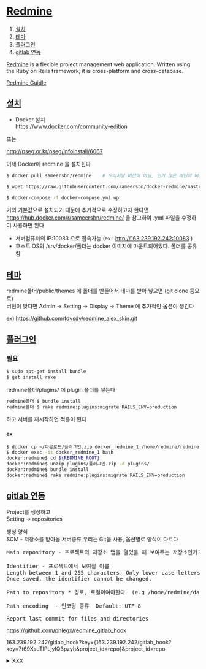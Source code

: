 # [Redmine](../README.md)<a name = "TOP"></a>
1. [설치](#install)
2. [테마](#theme)
3. [플러그인](#plugin)
4. [gitlab 연동](#gitlab)

[Redmine](https://www.redmine.org/) is a flexible project management web application. Written using the Ruby on Rails framework, it is cross-platform and cross-database.    

[Redmine Guidle](https://www.redmine.org/projects/redmine/wiki/Guide)  
    
    
    
## [설치](#TOP)<a name = "install">

+ Docker 설치  
https://www.docker.com/community-edition  

또는  
 
http://pseg.or.kr/pseg/infoinstall/6067  

이제 Docker에 redmine 을 설치힌다 

```bash
$ docker pull sameersbn/redmine    # 오리지날 버전이 아님, 인기 많은 개인의 버전

$ wget https://raw.githubusercontent.com/sameersbn/docker-redmine/master/docker-compose.yml

$ docker-compose -f docker-compose.yml up

```

거의 기본값으로 설치되기 때문에 추가적으로 수정하고자 한다면  
https://hub.docker.com/r/sameersbn/redmine/
을 참고하여  .yml 파일을 수정하여 사용하면 된다  

+ 서버컴퓨터의 IP:10083 으로 접속가능 (ex : http://163.239.192.242:10083  )   
+ 호스트 OS의 /srv/docker/폴더는 docker 이미지에 마운트되어있다. 폴더를 공유함      

## [테마](#TOP)<a name ="theme"></a>

redmine폴더/public/themes 에 폴더를 만들어서 테마를 받아 넣으면 (git clone 등으로)   
버전이 맞다면 Admin -> Setting -> Display -> Theme 에 추가적인 옵션이 생긴다    

ex) https://github.com/tdvsdv/redmine_alex_skin.git


## [플러그인](#TOP)<a name = "plugin"></a>

### 필요
```bash
$ sudo apt-get install bundle
$ get install rake 
```

redmine폴더/plugins/ 에 plugin 폴더를 넣는다

```bash
redmine폴더 $ bundle install
redmine폴더 $ rake redmine:plugins:migrate RAILS_ENV=production
```

하고 서버를 재시작하면 적용이 된다

#### ex 

```bash
$ docker cp ~/다운로드/플러그인.zip docker_redmine_1:/home/redmine/redmine/plugins/
$ docker exec -it docker_redmine_1 bash
docker:redmine$ cd ${REDMINE_ROOT}
docker:redmine$ unzip plugins/플러그인.zip -d plugins/
docker:redmine$ bundle install
docker:redmine$ rake redmine:plugins:migrate RAILS_ENV=production
```

## [gitlab 연동](#TOP)<a name = "gitlab"></a>

Project를 생성하고  
Setting -> repositories  

생성 양식  
SCM  - 저장소를 받아올 서버종류 우리는 Git을 사용, 옵션별로 양식이 다르다  

<pre>
Main repository - 프로젝트의 저장소 탭을 열었을 때 보여주는 저장소인가?

Identifier - 프로젝트에서 보여질 이름 
Length between 1 and 255 characters. Only lower case letters (a-z), numbers, dashes and underscores are allowed.
Once saved, the identifier cannot be changed.

Path to repository * 경로, 로컬이여야한다  (e.g /home/redmine/data/repo/OpenAudioLibraryStudy/.git)

Path encoding  - 인코딩 종류  Default: UTF-8

Report last commit for files and directories 
</pre>


https://github.com/phlegx/redmine_gitlab_hook


163.239.192.242/gitlab_hook?key={163.239.192.242/gitlab_hook?key=7t69XsuTlPLjyIQ3pzyh&project_id=repo}&project_id=repo










    
<details><summary>XXX</summary>
    
# TODO
dcoker 로 redmine  
docker 설치는 함


## [설치](#TOP)

+ [Docker](https://www.docker.com/)  
설치  : http://pseg.or.kr/pseg/infoinstall/6067  

레드마인 : https://hub.docker.com/_/redmine/

도커 활용 : http://raccoonyy.github.io/docker-usages-for-dev-environment-setup/  

도커 버전 문서 :https://docs.docker.com/compose/compose-file/compose-versioning/#version-2


``` bash

$ sudo docker run -d --name redmine_mysql -e MYSQL_ROOT_PASSWORD=qwer1234 -e MYSQL_DATABASE=redmine_db mysql

$ sudo docker run -d --name some-redmine --link redmine_mysql:mysql redmine

$ curl -L https://github.com/docker/compose/releases/download/1.21.1/docker-compose-`uname -s`-`uname -m` -o /usr/local/bin/docker-compose

$  sudo chmod +x /usr/local/bin/docker-compose 

$ sudo apt-get install docker-compose -- 이전 버전 설치함



$ vim docker-compose.yml
```
<details><summary>docker-compose.yml</summary>
    
```
version: '3.1'

services:

    redmine:
        image: redmine
        restart : always
        container_name: redmine
        ports:
            - 8080:3000
        environment:
            REDMINE_DB_MYSQL: db
            REDMINE_DB_PASSWORD: qwer1234

    db:
            #image: mysql # error | mbind : operation not permmited 
            image: mysql:5.7
            restart: always
            ports:
                - 3306:3306
            environment:
                MYSQL_ROOT_PASSWORD: qwer1234
                MYSQL_DATABASE: redmine

```    
</details>



``` bash
$ sudo docker-compose -f docer-compose.yml up

```
초기 주소 : http://localhost:8080
초기 관리자 계정 : Login : admin  |  Password : admin  


sudo docker run -it redmine bash

https://www.redmineup.com/pages/help/installation/installing-redmine-on-ubuntu-16-04

https://www.redmineup.com/pages/help/installation/installing-redmine-on-ubuntu-16-04#Setting-a-secure-connection-HTTPS-in-nginx

```bash
subversion imagemagick libmagickwand-dev libcurl4-openssl-dev curl

# gpg --keyserver hkp://keys.gnupg.net --recv-keys D39DC0E3
# curl -L https://get.rvm.io | bash -s stable --ruby=2.2.6

```

[The Bitnami Redmine Stack](https://bitnami.com/stack/redmine)   
Bitnami 는 다른 패키지를 많이 사용하는 어플리케이션을 이용할때, 한번에 패키지를 설치하거나 패키지가 설치된 가상머신을 사용할 수 있게한다. 어플리케이션 마다 다른 구성의 Bitnami를 지원한다   

자신에 OS에 맞는 인스톨러를 받는다. 자신의 OS에 직접 설치할 수도 있고, 가상 머신을 사용할 수도 있다.  
+ Ubuntu 인스톨러   
  1. 추가적으로 설치할 구성요소  
  2. 설치 경로
  3. 레드마인 계정
      * You real name
      * Email Address
      * Login
      * Password    
  4. 언어  
  5. 이메일로 Notification 가능? 
  6. Redmine을 클라우드에서 구동(유료)
  7. 완료  
 
  
bitnami 를 이용한 편한 설치  
http://www.redmine.or.kr/projects/community/wiki/Linux

[bitnami](https://bitnami.com/)     
Bitnami has automated the ability to package, deploy and maintain applications, lowering the barrier to adoption for anyone to deploy and maintain a full spectrum of server applications, development stacks and infrastructure applications in virtually any format. 

Bitnami 로 하면 원래의 redmine 구조가 아닌 bitnami의 구조로 설치가 되며, 설정또한 원래의 설정퍼일과 bitnami에서 관리하는 설정파일이 따로 있어서 일이 많다  


  ## [접속](#TOP)<a name = "enter"></a>
  
  설치 폴더에서 manager-linux-x64.run을 실행  
  Go to Application 으로 사이트에 접속 할 수 있다 
  거기서 Admin 계정으로 로그인하면 환경설정 가능  
  
  ## [git](#TOP)<a name = "git"></a>
  
  Redmine의 프로젝트를 나의 git 과 연결히려면  
  project -> Settings -> Reoisutirues -> New Repository  
  + SCM : git
  + Main repository : option (default yes)
  + Identifier
  + Path to repository : e.g /home/ffe/git/OpenAudioLibraryStudy/.git
  
  하면은 project에 Repository 항목이 생긴다  
  처음 열때는 이전 commit기록을 다 불러오기 때문에 시간이 좀 걸린다  
  
  ### Issue : Redmine 의 repo는 local git과 연동되어있다. github와의 sync를 위해 주기적으로 update를 하거나 pull하거나 우선순위를 정해서 처리하는걸 생각해 봐야함
  
  ## [WEB](#TOP)<a name = "web"></a> 
  
  http://matoker.com/30183738344
  
  libapache2-mod-passenger
 ruby-dev
 
 https://community.bitnami.com/t/redmine-how-could-i-change-the-localhost-8080-to-public-url-example-com/23362/18
  
  
  </details>
